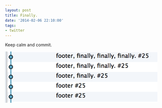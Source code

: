 ```yaml
---
layout: post
title: Finally.
date: '2014-02-06 22:10:00'
tags:
- twitter
---
```


Keep calm and commit.

![Commit messages](/content/images/2015/02/Bf0s_HeIQAEG4vl.png)